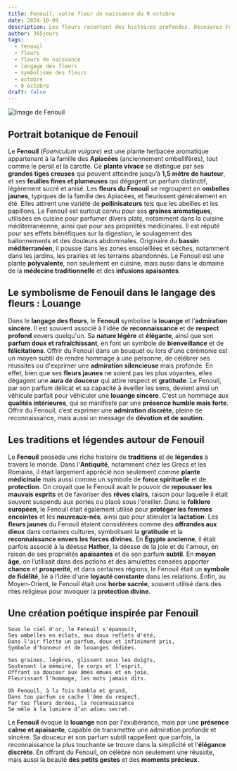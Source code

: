 ```yaml
---
title: Fenouil, votre fleur de naissance du 9 octobre
date: 2024-10-09
description: Les fleurs racontent des histoires profondes. Découvrez Fenouil, votre fleur de naissance du 9 octobre, ses symboles et récits fascinants. Plongez dans sa signification et son langage unique dans l'art floral.
author: 365jours
tags:
  - fenouil
  - fleurs
  - fleurs de naissance
  - langage des fleurs
  - symbolisme des fleurs
  - octobre
  - 9 octobre
draft: false
---
```


![Image de Fenouil](https://cdn.pixabay.com/photo/2018/07/26/18/15/fennel-3564229_640.jpg#center)


## Portrait botanique de Fenouil

Le **Fenouil** (_Foeniculum vulgare_) est une plante herbacée aromatique appartenant à la famille des **Apiacées** (anciennement ombellifères), tout comme le persil et la carotte. Ce **plante vivace** se distingue par ses **grandes tiges creuses** qui peuvent atteindre jusqu’à **1,5 mètre de hauteur**, et ses **feuilles fines et plumeuses** qui dégagent un parfum distinctif, légèrement sucré et anisé. Les **fleurs du Fenouil** se regroupent en **ombelles jaunes**, typiques de la famille des Apiacées, et fleurissent généralement en été. Elles attirent une variété de **pollinisateurs** tels que les abeilles et les papillons. Le Fenouil est surtout connu pour ses **graines aromatiques**, utilisées en cuisine pour parfumer divers plats, notamment dans la cuisine méditerranéenne, ainsi que pour ses propriétés médicinales. Il est réputé pour ses effets bénéfiques sur la digestion, le soulagement des ballonnements et des douleurs abdominales. Originaire du **bassin méditerranéen**, il pousse dans les zones ensoleillées et sèches, notamment dans les jardins, les prairies et les terrains abandonnés. Le Fenouil est une plante **polyvalente**, non seulement en cuisine, mais aussi dans le domaine de la **médecine traditionnelle** et des **infusions apaisantes**.

## Le symbolisme de Fenouil dans le langage des fleurs : Louange

Dans le **langage des fleurs**, le **Fenouil** symbolise la **louange** et l’**admiration sincère**. Il est souvent associé à l'idée de **reconnaissance** et de **respect profond** envers quelqu'un. Sa **nature légère** et **élégante**, ainsi que son **parfum doux et rafraîchissant**, en font un symbole de **bienveillance** et de **félicitations**. Offrir du Fenouil dans un bouquet ou lors d'une cérémonie est un moyen subtil de rendre hommage à une personne, de célébrer ses réussites ou d'exprimer une **admiration silencieuse** mais profonde. En effet, bien que ses **fleurs jaunes** ne soient pas les plus voyantes, elles dégagent une **aura de douceur** qui attire respect et **gratitude**. Le Fenouil, par son parfum délicat et sa capacité à éveiller les sens, devient ainsi un véhicule parfait pour véhiculer une **louange sincère**. C’est un hommage aux **qualités intérieures**, qui se manifeste par une **présence humble mais forte**. Offrir du Fenouil, c’est exprimer une **admiration discrète**, pleine de reconnaissance, mais aussi un message de **dévotion et de soutien**.

## Les traditions et légendes autour de Fenouil

Le **Fenouil** possède une riche histoire de **traditions** et de **légendes** à travers le monde. Dans l'**Antiquité**, notamment chez les Grecs et les Romains, il était largement apprécié non seulement comme **plante médicinale** mais aussi comme un symbole de **force spirituelle** et de **protection**. On croyait que le Fenouil avait le pouvoir de **repousser les mauvais esprits** et de favoriser des **rêves clairs**, raison pour laquelle il était souvent suspendu aux portes ou placé sous l'oreiller. Dans le **folklore européen**, le Fenouil était également utilisé pour **protéger les femmes enceintes** et les **nouveaux-nés**, ainsi que pour stimuler la **lactation**. Les **fleurs jaunes** du Fenouil étaient considérées comme des **offrandes aux dieux** dans certaines cultures, symbolisant la **gratitude** et la **reconnaissance envers les forces divines**. En **Égypte ancienne**, il était parfois associé à la déesse **Hathor**, la déesse de la joie et de l'amour, en raison de ses propriétés **apaisantes** et de son parfum **subtil**. En **moyen âge**, on l’utilisait dans des potions et des amulettes censées apporter **chance** et **prosperité**, et dans certaines régions, le Fenouil était un **symbole de fidélité**, lié à l’idée d'une **loyauté constante** dans les relations. Enfin, au Moyen-Orient, le Fenouil était une **herbe sacrée**, souvent utilisé dans des rites religieux pour invoquer la **protection divine**.

## Une création poétique inspirée par Fenouil

```
Sous le ciel d'or, le Fenouil s'épanouit,
Ses ombelles en éclats, aux doux reflets d'été,
Dans l'air flotte un parfum, doux et infiniment pris,
Symbole d'honneur et de louanges dédiées.

Ses graines, légères, glissent sous les doigts,
Soutenant la mémoire, le corps et l’esprit,
Offrant sa douceur aux âmes émues et en joie,
Fleurissant l'hommage, les mots jamais dits.

Oh Fenouil, à la fois humble et grand,
Dans ton parfum se cache l'âme du respect,
Par tes fleurs dorées, la reconnaissance
Se mêle à la lumière d’un adieu secret.
```

Le **Fenouil** évoque la **louange** non par l'exubérance, mais par une **présence calme et apaisante**, capable de transmettre une admiration profonde et sincère. Sa douceur et son parfum subtil rappellent que parfois, la reconnaissance la plus touchante se trouve dans la simplicité et l'**élégance discrète**. En offrant du Fenouil, on célèbre non seulement une réussite, mais aussi la beauté **des petits gestes** et des **moments précieux**.


